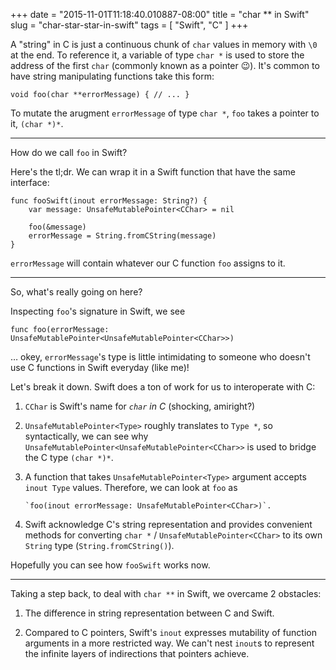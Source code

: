 +++
date = "2015-11-01T11:18:40.010887-08:00"
title = "char ** in Swift"
slug = "char-star-star-in-swift"
tags = [ "Swift", "C" ]
+++

A "string" in C is just a continuous chunk of `char` values in memory with
`\0` at the end. To reference it, a variable of type `char *` is used to store
the address of the first `char` (commonly known as a pointer 😉).  It's common
to have string manipulating functions take this form:

    void foo(char **errorMessage) { // ... }

To mutate the arugment `errorMessage` of type `char *`, `foo` takes a pointer
to it, `(char *)*`.

<hr />

How do we call `foo` in Swift?

Here's the tl;dr. We can wrap it in a Swift function that have the same
interface:

    func fooSwift(inout errorMessage: String?) {
        var message: UnsafeMutablePointer<CChar> = nil

        foo(&message)
        errorMessage = String.fromCString(message)
    }

`errorMessage` will contain whatever our C function `foo` assigns to it.

<hr />

So, what's really going on here?

Inspecting `foo`'s signature in Swift, we see

    func foo(errorMessage: UnsafeMutablePointer<UnsafeMutablePointer<CChar>>)

… okey, `errorMessage`'s type is little intimidating to someone who doesn't
use C functions in Swift everyday (like me)!

Let's break it down. Swift does a ton of work for us to interoperate with C:

1.  `CChar` is Swift's name for *`char` in C* (shocking, amiright?)

2.  `UnsafeMutablePointer<Type>` roughly translates to `Type *`, so
    syntactically, we can see why
    `UnsafeMutablePointer<UnsafeMutablePointer<CChar>>` is used to bridge the
    C type `(char *)*`.

3.  A function that takes `UnsafeMutablePointer<Type>` argument accepts
    `inout Type` values. Therefore, we can look at `foo` as

        `foo(inout errorMessage: UnsafeMutablePointer<CChar>)`.

4.  Swift acknowledge C's string representation and provides convenient
    methods for converting `char *` / `UnsafeMutablePointer<CChar>` to its own
    `String` type (`String.fromCString()`).

Hopefully you can see how `fooSwift` works now.

<hr />

Taking a step back, to deal with `char **` in Swift, we overcame 2 obstacles:

1.  The difference in string representation between C and Swift.

2.  Compared to C pointers, Swift's `inout` expresses mutability of function
    arguments in a more restricted way. We can't nest `inout`s to represent
    the infinite layers of indirections that pointers achieve.
